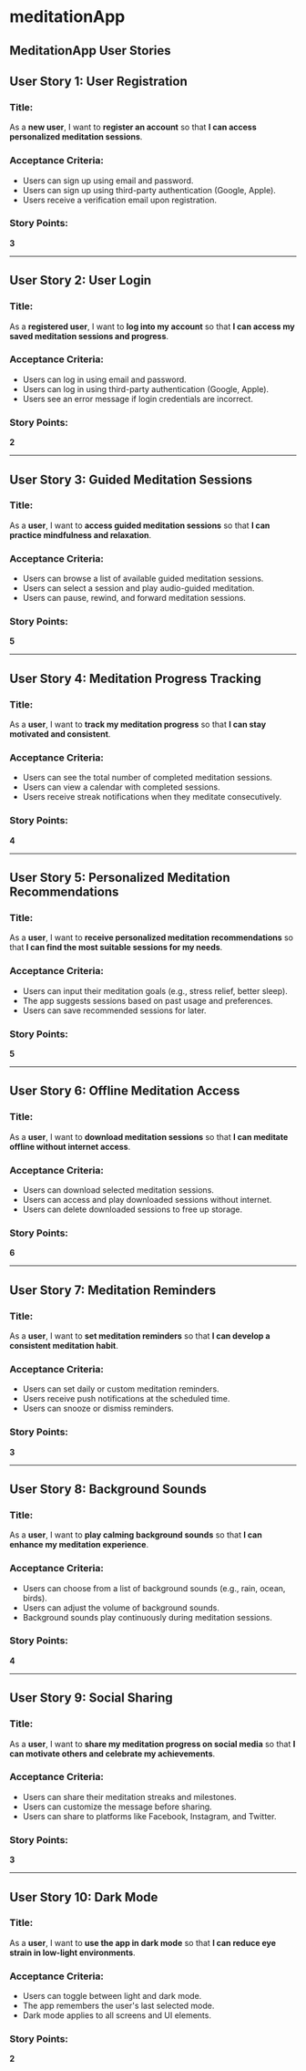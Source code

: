 # meditationApp

## MeditationApp User Stories

## User Story 1: User Registration
### Title:
As a **new user**, I want to **register an account** so that **I can access personalized meditation sessions**.

### Acceptance Criteria:
- Users can sign up using email and password.
- Users can sign up using third-party authentication (Google, Apple).
- Users receive a verification email upon registration.

### Story Points:
**3**

---

## User Story 2: User Login
### Title:
As a **registered user**, I want to **log into my account** so that **I can access my saved meditation sessions and progress**.

### Acceptance Criteria:
- Users can log in using email and password.
- Users can log in using third-party authentication (Google, Apple).
- Users see an error message if login credentials are incorrect.

### Story Points:
**2**

---

## User Story 3: Guided Meditation Sessions
### Title:
As a **user**, I want to **access guided meditation sessions** so that **I can practice mindfulness and relaxation**.

### Acceptance Criteria:
- Users can browse a list of available guided meditation sessions.
- Users can select a session and play audio-guided meditation.
- Users can pause, rewind, and forward meditation sessions.

### Story Points:
**5**

---

## User Story 4: Meditation Progress Tracking
### Title:
As a **user**, I want to **track my meditation progress** so that **I can stay motivated and consistent**.

### Acceptance Criteria:
- Users can see the total number of completed meditation sessions.
- Users can view a calendar with completed sessions.
- Users receive streak notifications when they meditate consecutively.

### Story Points:
**4**

---

## User Story 5: Personalized Meditation Recommendations
### Title:
As a **user**, I want to **receive personalized meditation recommendations** so that **I can find the most suitable sessions for my needs**.

### Acceptance Criteria:
- Users can input their meditation goals (e.g., stress relief, better sleep).
- The app suggests sessions based on past usage and preferences.
- Users can save recommended sessions for later.

### Story Points:
**5**

---

## User Story 6: Offline Meditation Access
### Title:
As a **user**, I want to **download meditation sessions** so that **I can meditate offline without internet access**.

### Acceptance Criteria:
- Users can download selected meditation sessions.
- Users can access and play downloaded sessions without internet.
- Users can delete downloaded sessions to free up storage.

### Story Points:
**6**

---

## User Story 7: Meditation Reminders
### Title:
As a **user**, I want to **set meditation reminders** so that **I can develop a consistent meditation habit**.

### Acceptance Criteria:
- Users can set daily or custom meditation reminders.
- Users receive push notifications at the scheduled time.
- Users can snooze or dismiss reminders.

### Story Points:
**3**

---

## User Story 8: Background Sounds
### Title:
As a **user**, I want to **play calming background sounds** so that **I can enhance my meditation experience**.

### Acceptance Criteria:
- Users can choose from a list of background sounds (e.g., rain, ocean, birds).
- Users can adjust the volume of background sounds.
- Background sounds play continuously during meditation sessions.

### Story Points:
**4**

---

## User Story 9: Social Sharing
### Title:
As a **user**, I want to **share my meditation progress on social media** so that **I can motivate others and celebrate my achievements**.

### Acceptance Criteria:
- Users can share their meditation streaks and milestones.
- Users can customize the message before sharing.
- Users can share to platforms like Facebook, Instagram, and Twitter.

### Story Points:
**3**

---

## User Story 10: Dark Mode
### Title:
As a **user**, I want to **use the app in dark mode** so that **I can reduce eye strain in low-light environments**.

### Acceptance Criteria:
- Users can toggle between light and dark mode.
- The app remembers the user's last selected mode.
- Dark mode applies to all screens and UI elements.

### Story Points:
**2**
